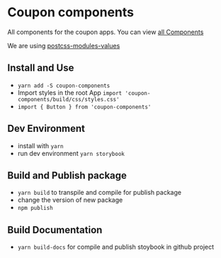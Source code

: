 # Coupon components
All components for the coupon apps.
You can view [all Components](https://silverhill.github.io/coupon-components)

We are using [postcss-modules-values](https://www.npmjs.com/package/postcss-modules-values)

## Install and Use
  * `yarn add -S coupon-components`
  * Import styles in the root App
    `import 'coupon-components/build/css/styles.css'`
  * ``` import { Button } from 'coupon-components' ```

## Dev Environment
* install with `yarn`
* run dev environment `yarn storybook`

## Build and Publish package
* `yarn build` to transpile and compile for publish package
* change the version of new package
* `npm publish`

## Build Documentation
* `yarn build-docs` for compile and publish stoybook in github project
